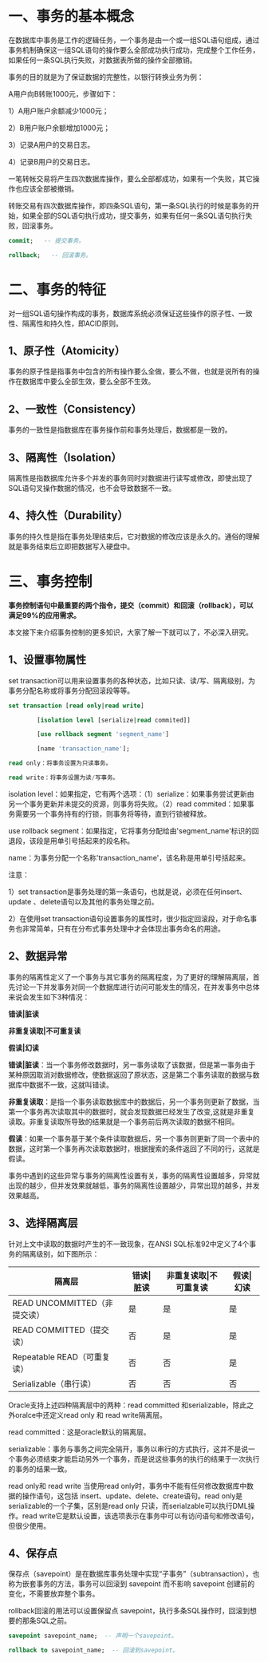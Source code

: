 # 一、事务的基本概念

在数据库中事务是工作的逻辑任务，一个事务是由一个或一组SQL语句组成，通过事务机制确保这一组SQL语句的操作要么全部成功执行成功，完成整个工作任务，如果任何一条SQL执行失败，对数据表所做的操作全部撤销。

事务的目的就是为了保证数据的完整性，以银行转换业务为例：

A用户向B转账1000元，步骤如下：

1）A用户账户余额减少1000元；

2）B用户账户余额增加1000元；

3）记录A用户的交易日志。

4）记录B用户的交易日志。

一笔转帐交易将产生四次数据库操作，要么全部都成功，如果有一个失败，其它操作也应该全部被撤销。

转账交易有四次数据库操作，即四条SQL语句，第一条SQL执行的时候是事务的开始，如果全部的SQL语句执行成功，提交事务，如果有任何一条SQL语句执行失败，回滚事务。

```sql
commit;   -- 提交事务。

rollback;   -- 回滚事务。
```

# 二、事务的特征

对一组SQL语句操作构成的事务，数据库系统必须保证这些操作的原子性、一致性、隔离性和持久性，即ACID原则。

## 1、原子性（Atomicity）

事务的原子性是指事务中包含的所有操作要么全做，要么不做，也就是说所有的操作在数据库中要么全部生效，要么全部不生效。

## 2、一致性（Consistency）

事务的一致性是指数据库在事务操作前和事务处理后，数据都是一致的。

## 3、隔离性（Isolation）

隔离性是指数据库允许多个并发的事务同时对数据进行读写或修改，即使出现了SQL语句叉操作数据的情况，也不会导致数据不一致。

## 4、持久性（Durability）

事务的持久性是指在事务处理结束后，它对数据的修改应该是永久的。通俗的理解就是事务结束后立即把数据写入硬盘中。

# 三、事务控制

**事务控制语句中最重要的两个指令，提交（commit）和回滚（rollback），可以满足99%的应用需求。**

本文接下来介绍事务控制的更多知识，大家了解一下就可以了，不必深入研究。

## 1、设置事物属性

set transaction可以用来设置事务的各种状态，比如只读、读/写、隔离级别，为事务分配名称或将事务分配回滚段等等。

```sql
set transaction [read only|read write]

​        [isolation level [serialize|read commited]]

​        [use rollback segment 'segment_name']

​        [name 'transaction_name'];

read only：将事务设置为只读事务。

read write：将事务设置为读/写事务。
```

isolation level：如果指定，它有两个选项：（1）serialize：如果事务尝试更新由另一个事务更新并未提交的资源，则事务将失败。（2）read commited：如果事务需要另一个事务持有的行锁，则事务将等待，直到行锁被释放。

use rollback segment：如果指定，它将事务分配给由'segment_name'标识的回退段，该段是用单引号括起来的段名称。

name：为事务分配一个名称'transaction_name'，该名称是用单引号括起来。

注意：

1）set transaction是事务处理的第一条语句，也就是说，必须在任何insert、update 、delete语句以及其他的事务处理之前。

2）在使用set transaction语句设置事务的属性时，很少指定回滚段，对于命名事务也非常简单，只有在分布式事务处理中才会体现出事务命名的用途。

## 2、数据异常

事务的隔离性定义了一个事务与其它事务的隔离程度，为了更好的理解隔离层，首先讨论一下并发事务对同一个数据库进行访问可能发生的情况，在并发事务中总体来说会发生如下3种情况：

**错读|脏读**

**非重复读取|不可重复读**

**假读|幻读**

 **错读|脏读**：当一个事务修改数据时，另一事务读取了该数据，但是第一事务由于某种原因取消对数据修改，使数据返回了原状态，这是第二个事务读取的数据与数据库中数据不一致，这就叫错读。

 **非重复读取**：是指一个事务读取数据库中的数据后，另一个事务则更新了数据，当第一个事务再次读取其中的数据时，就会发现数据已经发生了改变,这就是非重复读取。非重复读取所导致的结果就是一个事务前后两次读取的数据不相同。

 **假读**：如果一个事务基于某个条件读取数据后，另一个事务则更新了同一个表中的数据，这时第一个事务再次读取数据时，根据搜索的条件返回了不同的行，这就是假读。

 事务中遇到的这些异常与事务的隔离性设置有关，事务的隔离性设置越多，异常就出现的越少，但并发效果就越低，事务的隔离性设置越少，异常出现的越多，并发效果越高。

## 3、选择隔离层

 针对上文中读取的数据时产生的不一致现象，在ANSI SQL标准92中定义了4个事务的隔离级别，如下图所示：

| 隔离层                       | 错读\|脏读 | 非重复读取\|不可重复读 | 假读\|幻读 |
| ---------------------------- | ---------- | ---------------------- | ---------- |
| READ UNCOMMITTED（非提交读） | 是         | 是                     | 是         |
| READ COMMITTED（提交读）     | 否         | 是                     | 是         |
| Repeatable READ（可重复读）  | 否         | 否                     | 是         |
| Serializable（串行读）       | 否         | 否                     | 否         |

 Oracle支持上述四种隔离层中的两种：read committed 和serializable，除此之外oralce中还定义read only 和 read write隔离层。

 read committed：这是oracle默认的隔离层。

serializable：事务与事务之间完全隔开，事务以串行的方式执行，这并不是说一个事务必须结束才能启动另外一个事务，而是说这些事务的执行的结果于一次执行的事务的结果一致。

 read only和 read write 当使用read only时，事务中不能有任何修改数据库中数据的操作语句，这包括 insert、update、delete、create语句。read only是serializable的一个子集，区别是read only 只读，而serialzable可以执行DML操作。read write它是默认设置，该选项表示在事务中可以有访问语句和修改语句，但很少使用。

## 4、保存点

保存点（savepoint）是在数据库事务处理中实现“子事务”（subtransaction），也称为嵌套事务的方法，事务可以回滚到 savepoint 而不影响 savepoint 创建前的变化，不需要放弃整个事务。

rollback回滚的用法可以设置保留点 savepoint，执行多条SQL操作时，回滚到想要的那条SQL之前。

```sql
savepoint savepoint_name;  -- 声明一个savepoint。

rollback to savepoint_name;  -- 回滚到savepoint。
```

